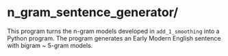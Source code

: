 # n_gram_sentence_generator/

This program turns the n-gram models developed in `add_1_smoothing` into a Python program. The program generates an Early Modern English sentence with bigram ~ 5-gram models.
